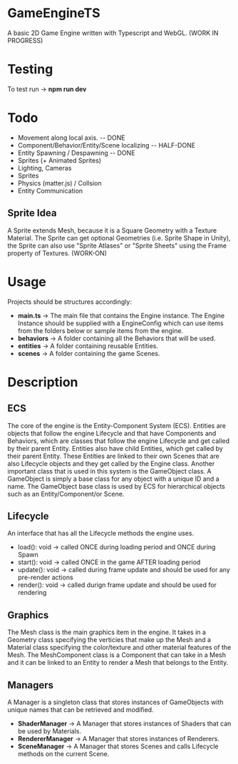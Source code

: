 # GameEngineTS
A basic 2D Game Engine written with Typescript and WebGL. (WORK IN PROGRESS)

# Testing
To test run -> **npm run dev**

# Todo
- Movement along local axis. -- DONE
- Component/Behavior/Entity/Scene localizing -- HALF-DONE
- Entity Spawning / Despawning -- DONE
- Sprites (+ Animated Sprites)
- Lighting, Cameras
- Sprites 
- Physics (matter.js) / Collsion
- Entity Communication

## Sprite Idea
A Sprite extends Mesh, because it is a Square Geometry with a Texture Material. The Sprite can get optional Geometries (i.e. Sprite Shape in Unity), the Sprite can also use "Sprite Atlases" or "Sprite Sheets" using the Frame property of Textures. (WORK-ON)

# Usage
Projects should be structures accordingly: 
- **main.ts** -> The main file that contains the Engine instance. The Engine Instance should be supplied with a EngineConfig which can use items from the folders below or sample items from the engine.
- **behaviors** -> A folder containing all the Behaviors that will be used.
- **entities** -> A folder containing reusable Entities.
- **scenes** -> A folder containing the game Scenes.


# Description
## ECS
The core of the engine is the Entity-Component System (ECS). Entities are objects that follow the engine Lifecycle and that have Components and Behaviors, which are classes that follow the engine Lifecycle and get called by their parent Entity. Entities also have child Entities, which get called by their parent Entity. These Entities are linked to their own Scenes that are also Lifecycle objects and they get called by the Engine class. Another important class that is used in this system is the GameObject class. A GameObject is simply a base class for any object with a unique ID and a name. The GameObject base class is used by ECS for hierarchical objects such as an Entity/Component/or Scene. 

## Lifecycle
An interface that has all the Lifecycle methods the engine uses.
- load(): void -> called ONCE during loading period and ONCE during Spawn
- start(): void -> called ONCE in the game AFTER loading period
- update(): void -> called during frame update and should be used for any pre-render actions
- render(): void ->  called durign frame update and should be used for rendering

## Graphics
The Mesh class is the main graphics item in the engine. It takes in a Geometry class specifying the verticies that make up the Mesh and a Material class specifying the color/texture and other material features of the Mesh. The MeshComponent class is a Component that can take in a Mesh and it can be linked to an Entity to render a Mesh that belongs to the Entity.

## Managers
A Manager is a singleton class that stores instances of GameObjects with unique names that can be retrieved and modified.
- **ShaderManager** -> A Manager that stores instances of Shaders that can be used by Materials.
- **RendererManager** -> A Manager that stores instances of Renderers.
- **SceneManager** -> A Manager that stores Scenes and calls Lifecycle methods on the current Scene.

